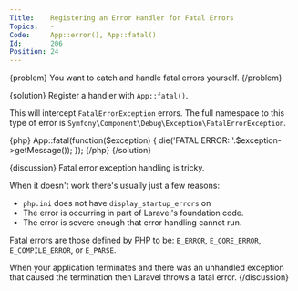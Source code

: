 ```yaml
---
Title:    Registering an Error Handler for Fatal Errors
Topics:   -
Code:     App::error(), App::fatal()
Id:       206
Position: 24
---
```


{problem}
You want to catch and handle fatal errors yourself.
{/problem}

{solution}
Register a handler with `App::fatal()`.

This will intercept `FatalErrorException` errors. The full namespace to this type of error is `Symfony\Component\Debug\Exception\FatalErrorException`.

{php}
App::fatal(function($exception)
{
    die('FATAL ERROR: '.$exception->getMessage());
});
{/php}
{/solution}

{discussion}
Fatal error exception handling is tricky.

When it doesn't work there's usually just a few reasons:

* `php.ini` does not have `display_startup_errors` on
* The error is occurring in part of Laravel's foundation code.
* The error is severe enough that error handling cannot run.

Fatal errors are those defined by PHP to be: `E_ERROR`, `E_CORE_ERROR`, `E_COMPILE_ERROR`,  or `E_PARSE`.

When your application terminates and there was an unhandled exception that caused the termination then Laravel throws a fatal error.
{/discussion}
